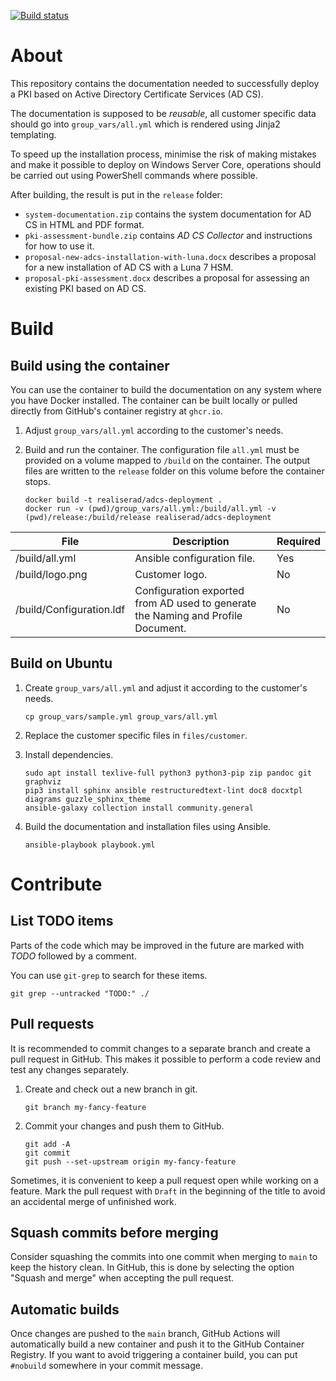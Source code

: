 [![Build status](https://github.com/Realiserad/adcs-deployment/actions/workflows/publish.yml/badge.svg?event=push&branch=main)](https://github.com/Realiserad/adcs-deployment/actions/workflows/publish.yml)

About
=====

This repository contains the documentation needed to successfully deploy a PKI based on Active Directory Certificate Services (AD CS).

The documentation is supposed to be *reusable*, all customer specific data should go into ``group_vars/all.yml`` which is rendered using Jinja2 templating.

To speed up the installation process, minimise the risk of making mistakes and make it possible to deploy on Windows Server Core, operations should be carried out using PowerShell commands where possible.

After building, the result is put in the ``release`` folder:

- ``system-documentation.zip`` contains the system documentation for AD CS in HTML and PDF format.
- ``pki-assessment-bundle.zip`` contains *AD CS Collector* and instructions for how to use it.
- ``proposal-new-adcs-installation-with-luna.docx`` describes a proposal for a new installation of AD CS with a Luna 7 HSM.
- ``proposal-pki-assessment.docx`` describes a proposal for assessing an existing PKI based on AD CS.

Build
=====

Build using the container
-------------------------

You can use the container to build the documentation on any system where you have Docker installed. The container can be built locally or pulled directly from GitHub's container registry at ``ghcr.io``.

1. Adjust ``group_vars/all.yml`` according to the customer's needs.

2. Build and run the container. The configuration file ``all.yml`` must be provided on a volume mapped to ``/build`` on the container. The output files are written to the ``release`` folder on this volume before the container stops.
    ```
    docker build -t realiserad/adcs-deployment .
    docker run -v (pwd)/group_vars/all.yml:/build/all.yml -v (pwd)/release:/build/release realiserad/adcs-deployment
    ```

| File                     | Description                                                                      | Required |
|--------------------------|----------------------------------------------------------------------------------|----------|
| /build/all.yml           | Ansible configuration file.                                                      | Yes      |
| /build/logo.png          | Customer logo.                                                                   | No       |
| /build/Configuration.ldf | Configuration exported from AD used to generate the Naming and Profile Document. | No       |

Build on Ubuntu
---------------

1. Create ``group_vars/all.yml`` and adjust it according to the customer's needs.
    ```
    cp group_vars/sample.yml group_vars/all.yml
    ```

2. Replace the customer specific files in ``files/customer``.

3. Install dependencies.
    ```
    sudo apt install texlive-full python3 python3-pip zip pandoc git graphviz
    pip3 install sphinx ansible restructuredtext-lint doc8 docxtpl diagrams guzzle_sphinx_theme
    ansible-galaxy collection install community.general
    ```

4. Build the documentation and installation files using Ansible.
    ```
    ansible-playbook playbook.yml
    ```
Contribute
==========

List TODO items
---------------

Parts of the code which may be improved in the future are marked with *TODO* followed by a comment.

You can use ``git-grep`` to search for these items.
```
git grep --untracked "TODO:" ./
```

Pull requests
-------------

It is recommended to commit changes to a separate branch and create a pull request in GitHub. This makes it possible to perform a code review and test any changes separately.

1. Create and check out a new branch in git.
    ```
    git branch my-fancy-feature
    ```

2. Commit your changes and push them to GitHub.
    ```
    git add -A
    git commit
    git push --set-upstream origin my-fancy-feature
    ```
Sometimes, it is convenient to keep a pull request open while working on a feature. Mark the pull request with ``Draft`` in the beginning of the title to avoid an accidental merge of unfinished work.

Squash commits before merging
-----------------------------

Consider squashing the commits into one commit when merging to ``main`` to keep the history clean. In GitHub, this is done by selecting the option "Squash and merge" when accepting the pull request.

Automatic builds
----------------

Once changes are pushed to the ``main`` branch, GitHub Actions will automatically build a new container and push it to the GitHub Container Registry. If you want to avoid triggering a container build, you can put ``#nobuild`` somewhere in your commit message.
